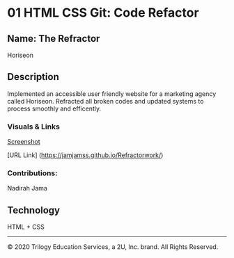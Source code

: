 # 01 HTML CSS Git: Code Refactor

## Name: The Refractor

Horiseon

## Description

Implemented an accessible user friendly website for a marketing agency called Horiseon. Refracted all broken codes and updated systems to process smoothly and efficently.  


### Visuals & Links

[Screenshot](./Assets/Screenshot.png)

[URL Link] (https://jamjamss.github.io/Refractorwork/)

### Contributions: 

Nadirah Jama


## Technology 

HTML + CSS 


- - -
© 2020 Trilogy Education Services, a 2U, Inc. brand. All Rights Reserved.
